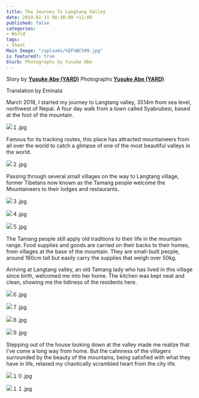```yaml
---
title: The Journey To Langtang Valley
date: 2019-02-11 08:30:00 +11:00
published: false
categories:
- World
tags:
- Shoot
Main Image: "/uploads/%EF%BC%99.jpg"
is featured?: true
blurb: Photographs by Yusuke Abe
---
```


Story by **[Yusuke Abe (YARD)](https://www.yusukeabephoto.com/)**
Photographs **[Yusuke Abe (YARD)](https://www.yusukeabephoto.com/)**

Translation by Eminata

March 2018, I started my journey to Langtang valley, 3514m from sea level, northwest of Nepal. A four day walk from a town called Syabrubesi, based at the foot of the mountain.

![１.jpg](/uploads/%EF%BC%91.jpg)

Famous for its tracking routes, this place has attracted mountaineers from all over the world to catch a glimpse of one of the most beautiful valleys in the world.

![２.jpg](/uploads/%EF%BC%92.jpg)

Passing through several small villages on the way to Langtang village, former Tibetans now known as the Tamang people welcome the Mountaineers to their lodges and restaurants.

![３.jpg](/uploads/%EF%BC%93.jpg)

![４.jpg](/uploads/%EF%BC%94.jpg)

![５.jpg](/uploads/%EF%BC%95.jpg)

The Tamang people still apply old traditions to their life in the mountain range. Food supplies and goods are carried on their backs to their homes, from villages at the base of the mountain. They are small-built people, around 160cm tall but easily carry the supplies that weigh over 50kg.
 
Arriving at Langtang valley, an old Tamang lady who has lived in this village since birth, welcomed me into her home. The kitchen was kept neat and clean, showing me the tidiness of the residents here.

![６.jpg](/uploads/%EF%BC%96.jpg)

![７.jpg](/uploads/%EF%BC%97.jpg)

![８.jpg](/uploads/%EF%BC%98.jpg)

![９.jpg](/uploads/%EF%BC%99.jpg)

Stepping out of the house looking down at the valley made me realize that I've come a long way from home. But the calmness of the villagers surrounded by the beauty of the mountains, being satisfied with what they have in life, relaxed my chaotically scrambled heart from the city life.

![１０.jpg](/uploads/%EF%BC%91%EF%BC%90.jpg)

![１１.jpg](/uploads/%EF%BC%91%EF%BC%91.jpg)